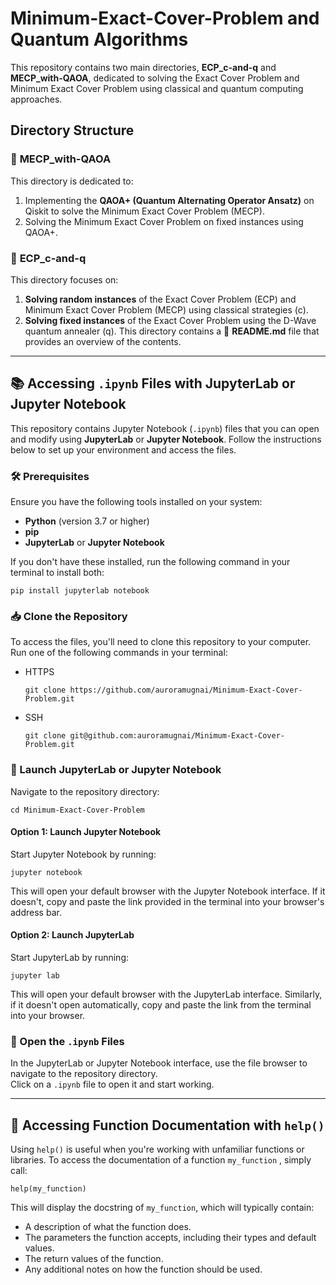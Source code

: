 # Minimum-Exact-Cover-Problem and Quantum Algorithms

This repository contains two main directories, **ECP_c-and-q** and **MECP_with-QAOA**, dedicated to solving the Exact Cover Problem and Minimum Exact Cover Problem using classical and quantum computing approaches.

## Directory Structure

### 📁 **MECP_with-QAOA**
This directory is dedicated to:
1. Implementing the **QAOA+ (Quantum Alternating Operator Ansatz)** on Qiskit to solve the Minimum Exact Cover Problem (MECP).
2. Solving the Minimum Exact Cover Problem on fixed instances using QAOA+.

### 📁 **ECP_c-and-q**
This directory focuses on:
1. **Solving random instances** of the Exact Cover Problem (ECP) and Minimum Exact Cover Problem (MECP) using classical strategies (c).
2. **Solving fixed instances** of the Exact Cover Problem using the D-Wave quantum annealer (q).
This directory contains a 📜 **README.md** file that provides an overview of the contents.


---

## 📚 Accessing `.ipynb` Files with JupyterLab or Jupyter Notebook

This repository contains Jupyter Notebook (`.ipynb`) files that you can open and modify using **JupyterLab** or **Jupyter Notebook**. Follow the instructions below to set up your environment and access the files.

### 🛠️ Prerequisites
Ensure you have the following tools installed on your system:
- **Python** (version 3.7 or higher)
- **pip**
- **JupyterLab** or **Jupyter Notebook**

If you don't have these installed, run the following command in your terminal to install both:
```
pip install jupyterlab notebook
```

### 📥 Clone the Repository
To access the files, you'll need to clone this repository to your computer. Run one of the following commands in your terminal:
- HTTPS
  ```
  git clone https://github.com/auroramugnai/Minimum-Exact-Cover-Problem.git
  ```

- SSH
  ```
  git clone git@github.com:auroramugnai/Minimum-Exact-Cover-Problem.git
  ```

### 🚀 Launch JupyterLab or Jupyter Notebook
Navigate to the repository directory:
```
cd Minimum-Exact-Cover-Problem
```

#### Option 1: Launch Jupyter Notebook
Start Jupyter Notebook by running:
```
jupyter notebook
```
This will open your default browser with the Jupyter Notebook interface. If it doesn't, copy and paste the link provided in the terminal into your browser's address bar.

#### Option 2: Launch JupyterLab
Start JupyterLab by running:
```
jupyter lab
```
This will open your default browser with the JupyterLab interface. Similarly, if it doesn't open automatically, copy and paste the link from the terminal into your browser.

### 📂 Open the `.ipynb` Files
In the JupyterLab or Jupyter Notebook interface, use the file browser to navigate to the repository directory.  
Click on a `.ipynb` file to open it and start working.


---

## 📖 Accessing Function Documentation with `help()`
Using `help()` is useful when you're working with unfamiliar functions or libraries. To access the documentation of a function `my_function` , simply call:
```
help(my_function)
```
This will display the docstring of `my_function`, which will typically contain:

- A description of what the function does.
- The parameters the function accepts, including their types and default values.
- The return values of the function.
- Any additional notes on how the function should be used.



